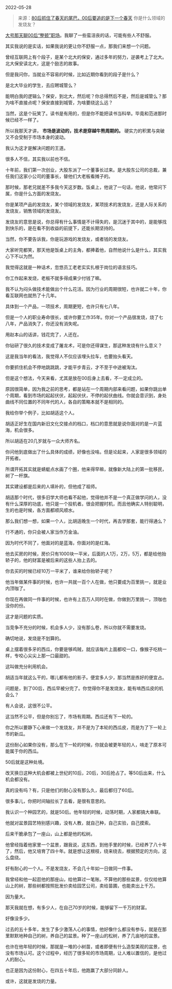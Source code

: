 2022-05-28

> 来源：[80后抓住了春天的尾巴，00后要追的是下一个春天](http://mp.weixin.qq.com/s?__biz=MzU3NDc5Nzc0NQ==&mid=2247517191&idx=1&sn=8e00c73ffae68ee1989e648310e6631b&chksm=fd2e26d9ca59afcf58f2436ab2e24121a9ee548cf8ad650ee90cbf805ac6388b9106fad8c8f0&scene=27#wechat_redirect)
> 你是什么领域的发烧友？

[大号那天聊00后“整顿”职场](http://mp.weixin.qq.com/s?__biz=MzU0MjYwNDU2Mw==&mid=2247505748&idx=1&sn=d611961e034fe55f3960a946d71ac1b5&chksm=fb1abb28cc6d323e16cef57c0cfba500f1f0ea4e81664af7855d7ac5845bf7a425d20529fc96&scene=21#wechat_redirect)。我聊了一些蛮沮丧的话，可能有些人不舒服。

  

其实我说的是实话，如果我说的更让你不舒服一点，那我们来想一个问题。

  

曾经互联网上有个段子，是某个北大的保安，通过多年的努力，逆袭考上了北大。北大保安读北大，这是个励志的故事。

  

但是我问你，当就业不容易的时候，比如近期你看到的段子是什么？

  

是北大毕业的学生，去应聘城管么？

  

能明白我的逻辑么？保安，到北大，然后呢？你总得然后不是，然后是城管么？那为啥不直接点呢？保安直接到城管，为啥要绕这么远？  

  

当然，这是个玩笑了。读书是有用的，但是你不能把读书当科举。毕竟和范进那时候已经不一样了。

  

所以我那天才讲， **市场是波动的，技术是穿越牛熊周期的。** 硬实力的积累与突破又不会受制于市场本身的波动。

  

我认为这才是解决问题的王道。

  

很多人不信，其实我以前也不信。  

  

十年前，我们第一次创业，大股东派了一个董事长过来。是大股东公司的总裁，兼任我们这家小公司的董事长，替他们大老板看摊子的。  

  

那时候，那老兄就差不多我今天这岁数。饭桌上，他说了一句话，他说，他常问下属，你是什么方面的发烧友。  

  

你是某项产品的发烧友，某个领域的发烧友，某项技术的发烧友，还是人际关系的发烧友，销售领域的发烧友。  

  

发烧友的意思是说，你总得有什么事情是不计得失的，是沉迷于其中的，是能够找到快乐的，是在看不到收益的前提下，还能长期坚持的。

  

当然，你不要告诉我，你是玩游戏的发烧友，或者钱的发烧友。

  

大家听完都笑，那天他是饭桌上的主角，都捧着他，自然他说什么是什么，其实我心下不以为然。

  

我觉得这就是一种话术，忽悠员工老老实实扎根于岗位的语言技巧。

  

你工作起来发烧，老板不就多得成果少付钱了嘛。  

  

我不认为闷头做技术能做出个什么花活。因为行业的周期很短，也许就二十年，你看互联网也就热了十几年。

  

具体到一个产品，一项技术，周期更短，也许只有七八年。

  

但是一个人的职业寿命很长，或许你要工作35年。你对一个产品很发烧，烧了七八年，产品消失了，你还没有消失呢。

  

用赵本山的话讲，钱花完了，人还在。  

  

你钻研了很久的技术变成了屠龙术，可是你还得谋生，那这种发烧有什么意义？  

  

这是我当年的看法，我觉得人不仅应该埋头拉车，也要抬头看天。  

  

你要抓住机会不停地跳跳跳，才能平步青云，才不至于中途被淘汰。  

  

但是这个想法，今天来看，尤其是放在00后身上去看，不一定成立的。  

  

原因很简单，因为我之前的思考，都是站在一个周期内部来看问题，如果你跳出单个周期，看到市场的起起伏伏，起起伏伏，不停的起伏曲线。你就会意识到，身处曲线不同位置的不同年代的人，各自的策略本就不是相同的。

  

我给你举个例子，比如胡适这个人。  

  

胡适正好生在国内新旧文化交接点的档口，档口的意思就是说你面对的是一片蓝海，机会很多。  

  

所以胡适在20几岁就与一众大师齐名。

  

你问他到底做出了什么具体的成绩，好像也没啥。但是论起来，人家是很多领域的开拓者。  

  

所谓开拓其实就是蜻蜓点水画了个圈，他来得早嘛，就像新大陆上的第一批移民，树了一杆旗。  

  

其实建设都是后来的人填补的，但他成了祖师。

  

胡适那个时代，很多旧学大师也看不起他，觉得他并不是一个真正做学问的人，没有什么深厚的功底，他只是一个投机者。很会把握时机，而且他确实人特别聪明，生的也是时候，各方面都顺风顺水。

  

那么我们想一想，如果一个人，比胡适晚生一个时代，再去学那套，能行得通么？  

  

行不通的，你只会被人家当作万金油。  

  

因为时代不同了，他面对的是蓝海，你面对的是红海。  

  

他去买房的时候，房价只有1000块一平米，后面的人1万，2万，5万，都是给他抬轿子的，他的财富是被后来的这些人抬上去的。  

  

你去买的时候已经10万一平米了，谁来给你抬轿子呢？  

  

他当年做某件事的时候，也许一共就一百个人在做，他只要成为百里挑一，就是业内顶咖了。

  

你现在再做同一件事的时候，也许有上百万人同时在做，你做到万里挑一，顶咖也没你的份。  

  

这才是问题的实质。  

  

当竞争不充分的时候，机会多人少，没有那么卷，所以你就不需要发烧。

  

确切地说，发烧是不划算的。

  

桌上摆着很多牙的西瓜，你要是够鸡贼，就应该每片上面都咬一口，像猴子吃桃一样，专咬心尖尖上那一口最甜的。  

  

这叫做充分利用机会。

  

胡适当年就这么干的，哪儿都有他的影子。便宜多人少，那当然是拣好的便宜占。  

  

问题是，到了00后，西瓜早被分完了。你觉得你不是发烧友，能有啃西瓜皮的机会么？  

  

有人会说，这很不公平。  

  

这当然不公平，但是你别忘了，市场有周期。西瓜还有下一轮的。  

  

你之所以要静下心来做一个发烧友，并不是为了本轮的西瓜皮，而是为了下一轮上市的新瓜。

  

这份耐心如果你没有，那么在下一轮的时候，你就会被更年轻的人，啃走了原本可能属于你的西瓜。  

  

50后就是这种处境。  

  

改天换日这种大机会都被上世纪的10后，20后，30后抢占了。等50后出来，什么机会都没有。  

  

真的没有吗？有，只是他们的耐心没有那么久，最后都归了60后。  

  

很多事儿，你把时间轴拉长了去看，是很有意思的。  

  

我认识一个种园艺的，就是50后。他年轻的时候，动荡时期，人家都搞大串联。  

  

他就对盆景园艺特别感兴趣，没有人教，就自己种，自己实验，自己摸索。  

  

后来干脆承包了一座山，山上都是他的松树。  

  

他曾经指着他家里一个盆景，跟我说，这东西，到他手里的时候，已经养了八十年了，然后，他又培育了四十年。就是想让这根枝，绕来绕去，根据预定的方向，这么盘绕。  

  

好有耐心的一个人。不是发烧友，不会几十年如一日做同一件事。

  

我曾经和他一起逛他的那座山，给他算过一笔账。不算他的那些盆景，仅仅给他算山上的树，那些树都按照批发价卖给园艺公司，卖给苗圃，也能卖出上千万。

  

因为量大。

  

那天我就在想，有多少人，在自己70岁的时候，能够留下一千万的财富。  

  

好像没多少。  

  

过去的五十多年，发生了多少激荡人心的事情，他好像什么都没有参与，就是在那里默默地种自己的树，养自己的盆景。种了一座山的松树，养了几亩地的盆景。

  

也许在他年轻的时候，那就是一堆的小树苗，或者即便有什么造型美观的盆景，也没有市场认可。这个过程中，经历了很多轮的市场周期，让人难以置信的，是他过人的耐心。  

  

也正是因为这份耐心，在四五十年后，他跑赢了大部分同龄人。

  

或许，这就是发烧的力量。

